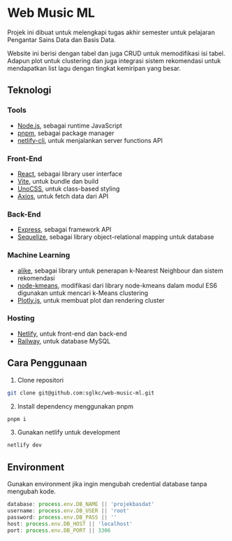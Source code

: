 # Web Music ML

Projek ini dibuat untuk melengkapi tugas akhir semester untuk pelajaran
Pengantar Sains Data dan Basis Data.

Website ini berisi dengan tabel dan juga CRUD untuk memodifikasi isi tabel.
Adapun plot untuk clustering dan juga integrasi sistem rekomendasi untuk
mendapatkan list lagu dengan tingkat kemiripan yang besar.

## Teknologi

### Tools

- [Node.js](https://nodejs.org), sebagai runtime JavaScript
- [pnpm](https://pnpm.io), sebagai package manager
- [netlify-cli](https://docs.netlify.com/cli/get-started/), untuk menjalankan server functions API

### Front-End

- [React](https://react.dev), sebagai library user interface
- [Vite](https://vitejs.dev), untuk bundle dan build
- [UnoCSS](https://unocss.dev), untuk class-based styling
- [Axios](https://axios-http.com), untuk fetch data dari API

### Back-End

- [Express](https://expressjs.com), sebagai framework API
- [Sequelize](https://sequelize.org), sebagai library object-relational mapping untuk database

### Machine Learning

- [alike](https://www.npmjs.com/package/alike), sebagai library untuk penerapan k-Nearest Neighbour dan sistem rekomendasi
- [node-kmeans](/src/lib/node-kmeans.js), modifikasi dari library node-kmeans dalam modul ES6 digunakan untuk
  mencari k-Means clustering
- [Plotly.js](https://plotly.com/javascript/), untuk membuat plot dan rendering cluster

### Hosting

- [Netlify](https://netlify.com), untuk front-end dan back-end
- [Railway](https://railway.app), untuk database MySQL

## Cara Penggunaan

1. Clone repositori
  ```sh
  git clone git@github.com:sglkc/web-music-ml.git
  ```
2. Install dependency menggunakan pnpm
  ```sh
  pnpm i
  ```
3. Gunakan netlify untuk development
  ```sh
  netlify dev
  ```

## Environment

Gunakan environment jika ingin mengubah credential database tanpa mengubah kode.

```js
database: process.env.DB_NAME || 'projekbasdat'
username: process.env.DB_USER || 'root'
password: process.env.DB_PASS || ''
host: process.env.DB_HOST || 'localhost'
port: process.env.DB_PORT || 3306
```

